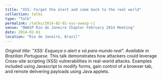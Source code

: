 ```yaml
---
title: "XSS: Forget the alert and come back to the real world"
collection: talks
type: "Talk"
permalink: /talks/2014-02-01-xss-owasp-rj
venue: "OWASP Rio de Janeiro Chapter February 2014 Meeting"
date: 2014-02-01
location: "Rio de Janeiro, Brazil"
---
```

<i>Original title: "XSS: Esqueça o alert e vá para mundo real". Available in Brazilian Portuguese.</i> This talk demonstrates how attackers could leverage Cross-site scripting (XSS) vulnerabilities in real-world attacks. Examples included using Javascript to modify forms, gain control of a browser tab, and remote delivering payloads using Java applets.
